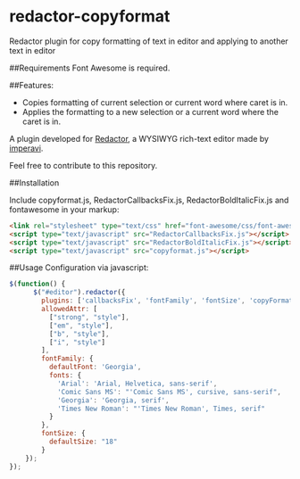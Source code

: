 # redactor-copyformat
Redactor plugin for copy formatting of text in editor and applying to another text in editor

##Requirements
Font Awesome is required.

##Features:
* Copies formatting of current selection or current word where caret is in.
* Applies the formatting to a new selection or a current word where the caret is in. 

A plugin developed for [Redactor](http://imperavi.com/redactor/), a WYSIWYG rich-text editor made by [imperavi](http://imperavi.com/).

Feel free to contribute to this repository.

##Installation

Include copyformat.js, RedactorCallbacksFix.js, RedactorBoldItalicFix.js and fontawesome in your markup:

```html
<link rel="stylesheet" type="text/css" href="font-awesome/css/font-awesome.min.css" />
<script type="text/javascript" src="RedactorCallbacksFix.js"></script>
<script type="text/javascript" src="RedactorBoldItalicFix.js"></script>
<script type="text/javascript" src="copyformat.js"></script>
```

##Usage
Configuration via javascript:

```javascript
$(function() {
      $("#editor").redactor({
        plugins: ['callbacksFix', 'fontFamily', 'fontSize', 'copyFormat', 'fontcolor', 'boldItalicFix'],
        allowedAttr: [
          ["strong", "style"],
          ["em", "style"],
          ["b", "style"],
          ["i", "style"]
        ],
        fontFamily: {
          defaultFont: 'Georgia',
          fonts: {
            'Arial': 'Arial, Helvetica, sans-serif',
            'Comic Sans MS': "'Comic Sans MS', cursive, sans-serif",
            'Georgia': 'Georgia, serif',
            'Times New Roman': "'Times New Roman', Times, serif"
          }
        },
        fontSize: {
          defaultSize: "18"
        }
    });
});
 ````
 


